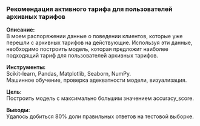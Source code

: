 ### Рекомендация активного тарифа для пользователей архивных тарифов  
**Описание:**  
В моем распоряжении данные о поведении клиентов, которые уже перешли с архивных тарифов на действующие. Используя эти данные, необходимо построить модель, которая предложит наиболее подходящий тариф для пользователей архивных тарифов.
  
**Инструменты:**  
Scikit-learn, Pandas, Matplotlib, Seaborn, NumPy.  
Машинное обучение, проверка адекватности модели, визуализация. 

**Цель:**  
Построить модель с максимально большим значением accuracy_score.

**Выводы:**  
Удалось добиться 80% доли правильных ответов на тестовой выборке. 
